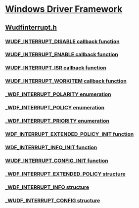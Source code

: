 # [Windows Driver Framework](../_wdf/index.md)
## [Wudfinterrupt.h](index.md)
### [WUDF_INTERRUPT_DISABLE callback function](../wudfinterrupt/nc-wudfinterrupt-wudf_interrupt_disable.md)
### [WUDF_INTERRUPT_ENABLE callback function](../wudfinterrupt/nc-wudfinterrupt-wudf_interrupt_enable.md)
### [WUDF_INTERRUPT_ISR callback function](../wudfinterrupt/nc-wudfinterrupt-wudf_interrupt_isr.md)
### [WUDF_INTERRUPT_WORKITEM callback function](../wudfinterrupt/nc-wudfinterrupt-wudf_interrupt_workitem.md)
### [_WDF_INTERRUPT_POLARITY enumeration](../wudfinterrupt/ne-wudfinterrupt-_wdf_interrupt_polarity.md)
### [_WDF_INTERRUPT_POLICY enumeration](../wudfinterrupt/ne-wudfinterrupt-_wdf_interrupt_policy.md)
### [_WDF_INTERRUPT_PRIORITY enumeration](../wudfinterrupt/ne-wudfinterrupt-_wdf_interrupt_priority.md)
### [WDF_INTERRUPT_EXTENDED_POLICY_INIT function](../wudfinterrupt/nf-wudfinterrupt-wdf_interrupt_extended_policy_init.md)
### [WDF_INTERRUPT_INFO_INIT function](../wudfinterrupt/nf-wudfinterrupt-wdf_interrupt_info_init.md)
### [WUDF_INTERRUPT_CONFIG_INIT function](../wudfinterrupt/nf-wudfinterrupt-wudf_interrupt_config_init.md)
### [_WDF_INTERRUPT_EXTENDED_POLICY structure](../wudfinterrupt/ns-wudfinterrupt-_wdf_interrupt_extended_policy.md)
### [_WDF_INTERRUPT_INFO structure](../wudfinterrupt/ns-wudfinterrupt-_wdf_interrupt_info.md)
### [_WUDF_INTERRUPT_CONFIG structure](../wudfinterrupt/ns-wudfinterrupt-_wudf_interrupt_config.md)
